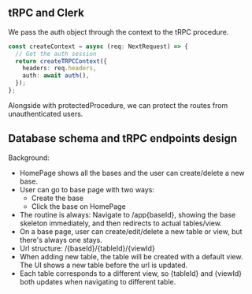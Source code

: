 ## tRPC and Clerk
We pass the auth object through the context to the tRPC procedure.

```ts
const createContext = async (req: NextRequest) => {
  // Get the auth session
  return createTRPCContext({
    headers: req.headers,
    auth: await auth(),
  });
};
```

Alongside with protectedProcedure, we can protect the routes from unauthenticated users.


## Database schema and tRPC endpoints design
Background:
- HomePage shows all the bases and the user can create/delete a new base.
- User can go to base page with two ways:
  - Create the base
  - Click the base on HomePage
- The routine is always: Navigate to /app{baseId}, showing the base skeleton immediately, and then redirects to actual tables/view.
- On a base page, user can create/edit/delete a new table or view, but there's always one stays.
- Url structure: /{baseId}/{tableId}/{viewId}
- When adding new table, the table will be created with a default view. The UI shows a new table before the url is updated.
- Each table corresponds to a different view, so {tableId} and {viewId} both updates when navigating to different table.




